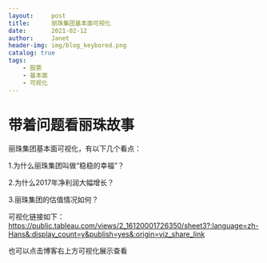 ```yaml
---
layout:     post
title:      丽珠集团基本面可视化
date:       2021-02-12
author:     Janet
header-img: img/blog_keybored.png
catalog: true
tags:
    - 股票
    - 基本面
    - 可视化
---
```



# 带着问题看丽珠故事

丽珠集团基本面可视化，有以下几个看点：

1.为什么丽珠集团叫做“稳稳的幸福”？

2.为什么2017年净利润大幅增长？

3.丽珠集团的估值情况如何？

可视化链接如下：
https://public.tableau.com/views/2_16120001726350/sheet3?:language=zh-Hans&:display_count=y&publish=yes&:origin=viz_share_link

也可以点击博客右上方可视化展示查看


 
 





















